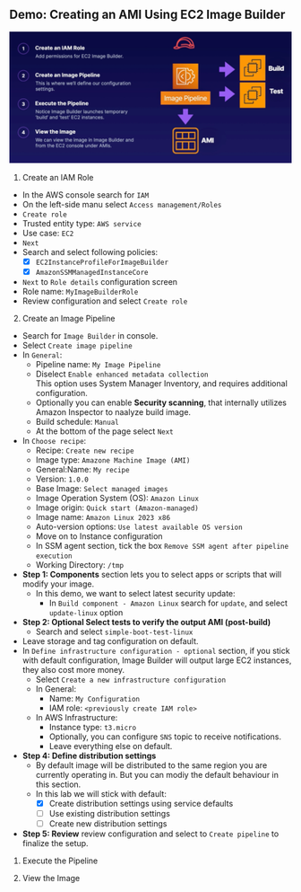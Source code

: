 ## Demo: Creating an AMI Using EC2 Image Builder

![](../img/demo/2.5.EC2-ImageBuilder.png)

1. Create an lAM Role
- In the AWS console search for `IAM`
- On the left-side manu select `Access management/Roles`
- `Create role`
- Trusted entity type: `AWS service`
- Use case: `EC2`
- `Next`
- Search and select following policies:
  - [x] `EC2InstanceProfileForImageBuilder`
  - [x] `AmazonSSMManagedInstanceCore`
- `Next` to `Role details` configuration screen
- Role name: `MyImageBuilderRole`
- Review configuration and select `Create role`


2. Create an Image Pipeline
- Search for `Image Builder` in console.
- Select `Create image pipeline`
- In `General`:
  - Pipeline name: `My Image Pipeline`
  - Diselect `Enable enhanced metadata collection`<br>This option uses System Manager Inventory, and requires additional configuration.
  - Optionally you can enable **Security scanning**, that internally utilizes Amazon Inspector to naalyze build image.
  - Build schedule: `Manual`
  - At the bottom of the page select `Next`
- In `Choose recipe`:
  - Recipe: `Create new recipe`
  - Image type: `Amazone Machine Image (AMI)`
  - General:Name: `My recipe`
  - Version: `1.0.0`
  - Base Image: `Select managed images`
  - Image Operation System (OS): `Amazon Linux`
  - Image origin: `Quick start (Amazon-managed)`
  - Image name: `Amazon Linux 2023 x86`
  - Auto-version options: `Use latest available OS version`
  - Move on to Instance configuration
  - In SSM agent section, tick the box `Remove SSM agent after pipeline execution`
  - Working Directory: `/tmp`
- **Step 1: Components** section lets you to select apps or scripts that will modify your image.
  - In this demo, we want to select latest security update:
    - In `Build component - Amazon Linux` search for `update`, and select `update-linux` option
- **Step 2: Optional Select tests to verify the output AMI (post-build)**
  - Search and select `simple-boot-test-linux`
- Leave storage and tag configuration on default.
- In `Define infrastructure configuration - optional` section, if you stick with default configuration, Image Builder will output large EC2 instances, they also cost more money.
  - Select `Create a new infrastructure configuration`
  - In General:
    - Name: `My Configuration`
    - IAM role: `<previously create IAM role>`
  - In AWS Infrastructure:
    - Instance type: `t3.micro`
    - Optionally, you can configure `SNS` topic to receive notifications.
    - Leave everything else on default.
- **Step 4: Define distribution settings**
  - By default image will be distributed to the same region you are currently operating in. But you can modiy the default behaviour in this section.
  - In this lab we will stick with default:
    - [x] Create distribution settings using service defaults
    - [ ] Use existing distribution settings
    - [ ] Create new distribution settings
- **Step 5: Review** review configuration and select to `Create pipeline` to finalize the setup.





1. Execute the Pipeline




4. View the Image


